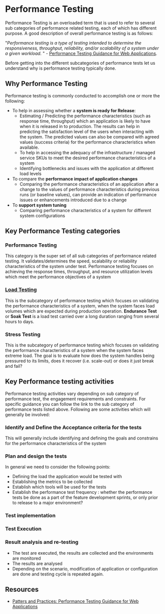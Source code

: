 # Performance Testing

Performance Testing is an overloaded term that is used to refer to several sub categories of performance related testing, each of which has different purpose. A good description of overall performance testing is as follows:

"*Performance testing is a type of testing intended to determine the responsiveness, throughput, reliability, and/or scalability of a system under a given workload.* " -  [Performance Testing Guidance for Web Applications](https://docs.microsoft.com/en-us/archive/blogs/dajung/ebook-pnp-performance-testing-guidance-for-web-applications).

Before getting into the different subcategories of performance tests let us understand why is performance testing typically done.

## Why Performance Testing

Performance testing is commonly conducted to accomplish one or more the following:

* To help in assessing whether a **system is ready for Release**:
  * Estimating / Predicting the performance characteristics (such as response time, throughput) which an application is likely to have when it is released in to production. The results can help in predicting the satisfaction level of the users when interacting with the system. The predicted values can also be compared with agreed values (success criteria) for the performance characteristics when available.
  * To help in accessing the adequacy of the infrastructure / managed service SKUs to meet the desired performance characteristics of a system
  * Identifying bottlenecks and issues with the application at different load levels
* To compare the **performance impact of application changes**
  * Comparing the performance characteristics of an application after a change to the values of performance characteristics during previous runs (or baseline values), can provide an indication of performance issues or enhancements introduced due to a change
* To **support system tuning**
  * Comparing performance characteristics of a system for different system configurations

## Key Performance Testing categories

<!-- markdownlint-disable no-duplicate-heading -->
### Performance Testing
<!-- markdownlint-enable no-duplicate-heading -->

  This category is the super set of all sub categories of performance related testing. It validates/determines the speed, scalability or reliability characteristics of the system under test. Performance testing focuses on achieving the response times, throughput, and resource utilization levels which meet the performance objectives of a system

### **[Load Testing](./load-testing.md)**
  
  This is the subcategory of performance testing which focuses on validating the performance characteristics of a system, when the system faces load volumes which are expected during production operation. **Endurance Test** or **Soak Test** is a load test carried over a long duration ranging from several hours to days.

### Stress Testing

  This is the subcategory of performance testing which focuses on validating the performance characteristics of a system when the system faces extreme load. The goal is to evaluate how does the system handles being pressured to its limits, does it recover (i.e. scale-out) or does it just break and fail?

## Key Performance testing activities

  Performance testing activities vary depending on sub category of performance test, the engagement requirements and constraints. For specific guidance you can follow the link to the sub category of performance tests listed above. Following are some activities which will generally be involved:

### Identify and Define the Acceptance criteria for the tests

  This will generally include identifying and defining the goals and constrains for the performance characteristics of the system
  
### Plan and design the tests
  
  In general we need to consider the following points:

* Defining the load the application would be tested with
* Establishing the metrics to be collected
* Establish which tools will be used for the tests
* Establish the performance test frequency : whether the performance tests be done as a part of the feature development sprints, or only prior to release to a major environment?
  
### Test implementation

### Test Execution

### Result analysis and re-testing

* The test are executed, the results are collected and the environments are monitored
* The results are analysed
* Depending on the scenario, modification of application or configuration are done and testing cycle is repeated again.

## Resources

* [Patters and Practices: Performance Testing Guidance for Web Applications](https://docs.microsoft.com/en-us/archive/blogs/dajung/ebook-pnp-performance-testing-guidance-for-web-applications)
  

